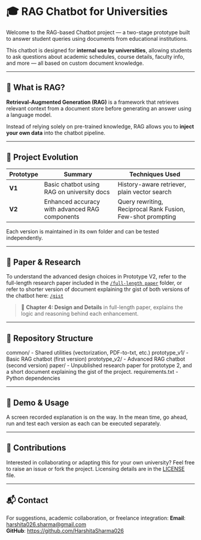# 🎓 RAG Chatbot for Universities

Welcome to the RAG-based Chatbot project — a two-stage prototype built to answer student queries using documents from educational institutions.

This chatbot is designed for **internal use by universities**, allowing students to ask questions about academic schedules, course details, faculty info, and more — all based on custom document knowledge.

---

## 🧩 What is RAG?

**Retrieval-Augmented Generation (RAG)** is a framework that retrieves relevant context from a document store before generating an answer using a language model.

Instead of relying solely on pre-trained knowledge, RAG allows you to **inject your own data** into the chatbot pipeline.

---

## 🔄 Project Evolution

| Prototype | Summary | Techniques Used |
|----------|---------|------------------|
| **V1** | Basic chatbot using RAG on university docs | History-aware retriever, plain vector search |
| **V2** | Enhanced accuracy with advanced RAG components | Query rewriting, Reciprocal Rank Fusion, Few-shot prompting |

Each version is maintained in its own folder and can be tested independently.

---

## 🧪 Paper & Research

To understand the advanced design choices in Prototype V2, refer to the full-length research paper included in the [`/full-length paper`](./paper/advanced_rag_academic_paper.pdf) folder, or refer to shorter version of document explaining thr gist of both versions of the chatbot here: [`/gist`](./paper/RAG_document.pdf)
> 📘 **Chapter 4: Design and Details** in full-length paper, explains the logic and reasoning behind each enhancement.

---

## 📁 Repository Structure
common/ - Shared utilities (vectorization, PDF-to-txt, etc.)
prototype_v1/ - Basic RAG chatbot (first version)
prototype_v2/ - Advanced RAG chatbot (second version)
paper/ - Unpublished research paper for prototype 2, and a short document explaining the gist of the project.
requirements.txt - Python dependencies

---

## 📸 Demo & Usage
A screen recorded explanation is on the way. 
In the mean time, go ahead, run and test each version as each can be executed separately.

---

## 👥 Contributions
Interested in collaborating or adapting this for your own university? Feel free to raise an issue or fork the project. Licensing details are in the [LICENSE](./LICENSE.txt) file.

---

## 📬 Contact

For suggestions, academic collaboration, or freelance integration:
**Email**: harshita026.sharma@gmail.com  
**GitHub**: https://github.com/HarshitaSharma026